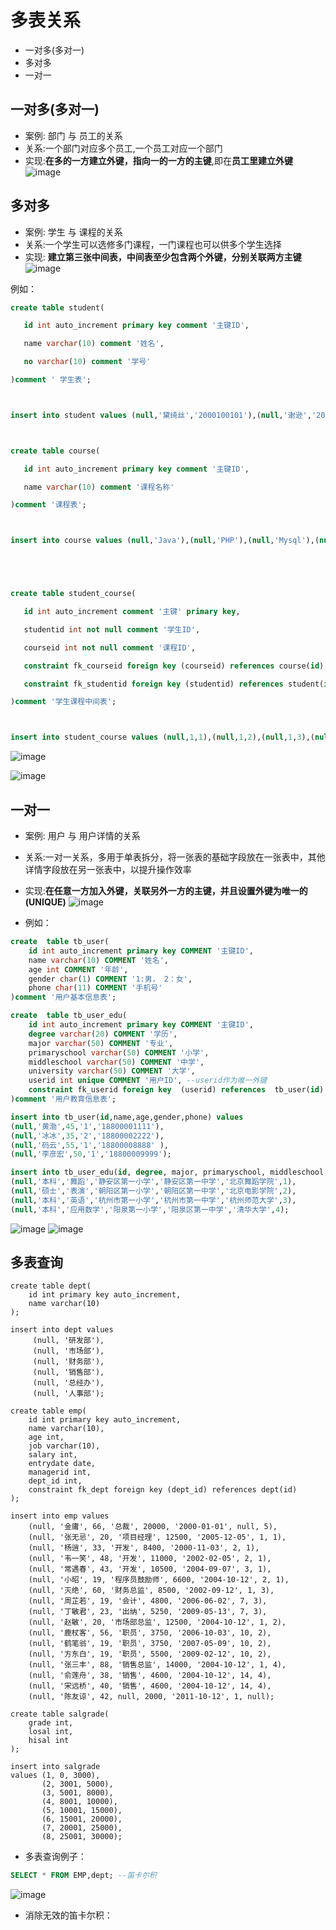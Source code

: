 # 多表关系
* 一对多(多对一)
* 多对多
* 一对一

## 一对多(多对一)
* 案例: 部门 与 员工的关系
* 关系:一个部门对应多个员工,一个员工对应一个部门
* 实现:**在多的一方建立外键，指向一的一方的主键**,即在**员工里建立外键**
![image](https://github.com/user-attachments/assets/522d89cb-228a-4a4b-85bf-f3fc7ad136e6)




## 多对多
* 案例: 学生 与 课程的关系
* 关系:一个学生可以选修多门课程，一门课程也可以供多个学生选择
* 实现: **建立第三张中间表，中间表至少包含两个外键，分别关联两方主键**
![image](https://github.com/user-attachments/assets/7f29aafc-b2a6-45b3-bf7f-c6be1a830841)

例如：
```SQL
create table student(

   id int auto_increment primary key comment '主键ID',

   name varchar(10) comment '姓名',

   no varchar(10) comment '学号'

)comment ' 学生表';



insert into student values (null,'黛绮丝','2000100101'),(null,'谢逊','2000100102'),(null,'殷天正','2000100103'),(null,'韦一笑','2000100104');



create table course(

   id int auto_increment primary key comment '主键ID',

   name varchar(10) comment '课程名称'

)comment '课程表';



insert into course values (null,'Java'),(null,'PHP'),(null,'Mysql'),(null,'Hadoop');





create table student_course(

   id int auto_increment comment '主键' primary key,

   studentid int not null comment '学生ID',

   courseid int not null comment '课程ID',

   constraint fk_courseid foreign key (courseid) references course(id),

   constraint fk_studentid foreign key (studentid) references student(id)

)comment '学生课程中间表';



insert into student_course values (null,1,1),(null,1,2),(null,1,3),(null,2,3),(null,3,4);
```
![image](https://github.com/user-attachments/assets/eeaadb70-fac7-4863-a4c6-800f32cbc578)

![image](https://github.com/user-attachments/assets/cebc0691-97bf-4b8a-a827-d1dd2955f57f)


## 一对一
* 案例: 用户 与 用户详情的关系
* 关系:一对一关系，多用于单表拆分，将一张表的基础字段放在一张表中，其他详情字段放在另一张表中，以提升操作效率
* 实现:**在任意一方加入外键，关联另外一方的主键，并且设置外键为唯一的(UNIQUE)**
![image](https://github.com/user-attachments/assets/c7b9f6ac-62d3-43d5-bfe7-4b45418f2cd0)

* 例如：
```SQL
create  table tb_user(
    id int auto_increment primary key COMMENT '主键ID',
    name varchar(10) COMMENT '姓名',
    age int COMMENT '年龄',
    gender char(1) COMMENT '1:男， 2：女',
    phone char(11) COMMENT '手机号'
)comment '用户基本信息表';

create  table tb_user_edu(
    id int auto_increment primary key COMMENT '主键ID',
    degree varchar(20) COMMENT '学历',
    major varchar(50) COMMENT '专业',
    primaryschool varchar(50) COMMENT '小学',
    middleschool varchar(50) COMMENT '中学',
    university varchar(50) COMMENT '大学',
    userid int unique COMMENT '用户ID', --userid作为唯一外键
    constraint fk_userid foreign key  (userid) references  tb_user(id)
)comment '用户教育信息表';

insert into tb_user(id,name,age,gender,phone) values
(null,'黄渤',45,'1','18800001111'),
(null,'冰冰',35,'2','18800002222'),
(null,'码云',55,'1','18800008888' ),
(null,'李彦宏',50,'1','18800009999');

insert into tb_user_edu(id, degree, major, primaryschool, middleschool, university, userid) values
(null,'本科','舞蹈','静安区第一小学','静安区第一中学','北京舞蹈学院',1),
(null,'硕士','表演','朝阳区第一小学','朝阳区第一中学','北京电影学院',2),
(null,'本科','英语','杭州市第一小学','杭州市第一中学','杭州师范大学',3),
(null,'本科','应用数学','阳泉第一小学','阳泉区第一中学','清华大学',4);
```
![image](https://github.com/user-attachments/assets/4366ef63-7647-4ee8-8569-44b6c89dafc8)
![image](https://github.com/user-attachments/assets/550c2212-7b93-4d99-9479-d48bf24c6d1f)

## 多表查询
```
create table dept(
    id int primary key auto_increment,
    name varchar(10)
);

insert into dept values
     (null, '研发部'),
     (null, '市场部'),
     (null, '财务部'),
     (null, '销售部'),
     (null, '总经办'),
     (null, '人事部');

create table emp(
    id int primary key auto_increment,
    name varchar(10),
    age int,
    job varchar(10),
    salary int,
    entrydate date,
    managerid int,
    dept_id int,
    constraint fk_dept foreign key (dept_id) references dept(id)
);

insert into emp values
    (null, '金庸', 66, '总裁', 20000, '2000-01-01', null, 5),
    (null, '张无忌', 20, '项目经理', 12500, '2005-12-05', 1, 1),
    (null, '杨逍', 33, '开发', 8400, '2000-11-03', 2, 1),
    (null, '韦一笑', 48, '开发', 11000, '2002-02-05', 2, 1),
    (null, '常遇春', 43, '开发', 10500, '2004-09-07', 3, 1),
    (null, '小昭', 19, '程序员鼓励师', 6600, '2004-10-12', 2, 1),
    (null, '灭绝', 60, '财务总监', 8500, '2002-09-12', 1, 3),
    (null, '周芷若', 19, '会计', 4800, '2006-06-02', 7, 3),
    (null, '丁敏君', 23, '出纳', 5250, '2009-05-13', 7, 3),
    (null, '赵敏', 20, '市场部总监', 12500, '2004-10-12', 1, 2),
    (null, '鹿杖客', 56, '职员', 3750, '2006-10-03', 10, 2),
    (null, '鹤笔翁', 19, '职员', 3750, '2007-05-09', 10, 2),
    (null, '方东白', 19, '职员', 5500, '2009-02-12', 10, 2),
    (null, '张三丰', 88, '销售总监', 14000, '2004-10-12', 1, 4),
    (null, '俞莲舟', 38, '销售', 4600, '2004-10-12', 14, 4),
    (null, '宋远桥', 40, '销售', 4600, '2004-10-12', 14, 4),
    (null, '陈友谅', 42, null, 2000, '2011-10-12', 1, null);

create table salgrade(
    grade int,
    losal int,
    hisal int
);

insert into salgrade
values (1, 0, 3000),
       (2, 3001, 5000),
       (3, 5001, 8000),
       (4, 8001, 10000),
       (5, 10001, 15000),
       (6, 15001, 20000),
       (7, 20001, 25000),
       (8, 25001, 30000);
```
* 多表查询例子：
```SQL
SELECT * FROM EMP,dept; --笛卡尔积
```
![image](https://github.com/user-attachments/assets/457e8792-5e4d-46fb-bbbf-94a2ff955cd5)

* 消除无效的笛卡尔积：
```


```
